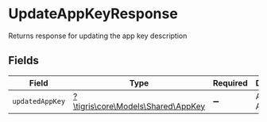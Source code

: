 # UpdateAppKeyResponse

Returns response for updating the app key description


## Fields

| Field                                                               | Type                                                                | Required                                                            | Description                                                         |
| ------------------------------------------------------------------- | ------------------------------------------------------------------- | ------------------------------------------------------------------- | ------------------------------------------------------------------- |
| `updatedAppKey`                                                     | [?\tigris\core\Models\Shared\AppKey](../../models/shared/AppKey.md) | :heavy_minus_sign:                                                  | An user AppKey                                                      |
